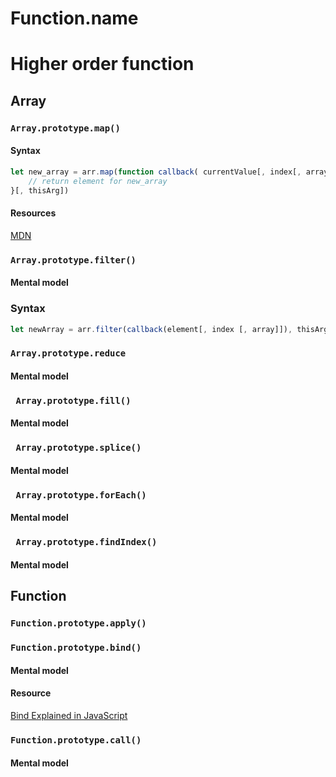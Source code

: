 # Function.name
# Higher order function
## Array
### ```Array.prototype.map()```
#### Syntax
``` javascript
let new_array = arr.map(function callback( currentValue[, index[, array]]){
    // return element for new_array
}[, thisArg])
```
#### Resources
[MDN](https://developer.mozilla.org/en-US/docs/Web/JavaScript/Reference/Global_Objects/Array/map)

### ```Array.prototype.filter()```

#### Mental model
### Syntax
```javascript
let newArray = arr.filter(callback(element[, index [, array]]), thisArg)
```
### ```Array.prototype.reduce```

#### Mental model
### ``` Array.prototype.fill()```

#### Mental model
### ``` Array.prototype.splice()```
#### Mental model
### ``` Array.prototype.forEach()```
#### Mental model
### ``` Array.prototype.findIndex()```

#### Mental model

## Function
### ```Function.prototype.apply()```
### ```Function.prototype.bind()```

#### Mental model
#### Resource
[Bind Explained in JavaScript](https://www.youtube.com/watch?v=g2WcckBB_q0)

### ```Function.prototype.call()```
#### Mental model